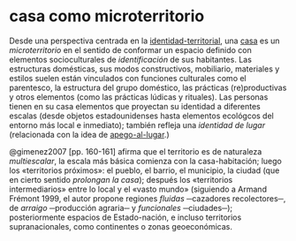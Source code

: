 # casa como microterritorio

Desde una perspectiva centrada en la [identidad-territorial](identidad-territorial.md), una [casa](casa.md) es un *microterritorio* en el sentido de conformar un espacio definido con elementos socioculturales de *identificación* de sus habitantes. Las estructuras domésticas, sus modos constructivos, mobiliario, materiales y estilos suelen están vinculados con funciones culturales como el parentesco, la estructura del grupo doméstico, las prácticas (re)productivas y otros elementos (como las prácticas lúdicas y rituales). Las personas tienen en su casa elementos que proyectan su identidad a diferentes escalas (desde objetos estadounidenses hasta elementos ecológcos del entorno más local e inmediato); también refleja una *identidad de lugar* (relacionada con la idea de [apego-al-lugar](apego-al-lugar.md).)

@gimenez2007 [pp. 160-161] afirma que el territorio es de naturaleza *multiescalar*, la escala más básica comienza con la casa-habitación; luego  los «territorios próximos»: el pueblo, el barrio, el municipio, la ciudad (que  en cierto sentido *prolongan la casa*); después los «territorios intermediarios» entre lo local y el «vasto mundo» (siguiendo a Armand Frémont 1999,  el autor propone regiones *fluidas* ─cazadores recolectores─, de *arraigo* ─producción agraria─ y *funcionales* ─ciudades─); posteriormente espacios de Estado-nación, e incluso territorios supranacionales, como continentes o zonas geoeconómicas.

